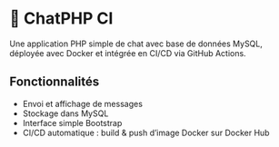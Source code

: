 # 💬 ChatPHP CI

Une application PHP simple de chat avec base de données MySQL, déployée avec Docker et intégrée en CI/CD via GitHub Actions.

## Fonctionnalités

- Envoi et affichage de messages
- Stockage dans MySQL
- Interface simple Bootstrap
- CI/CD automatique : build & push d’image Docker sur Docker Hub

